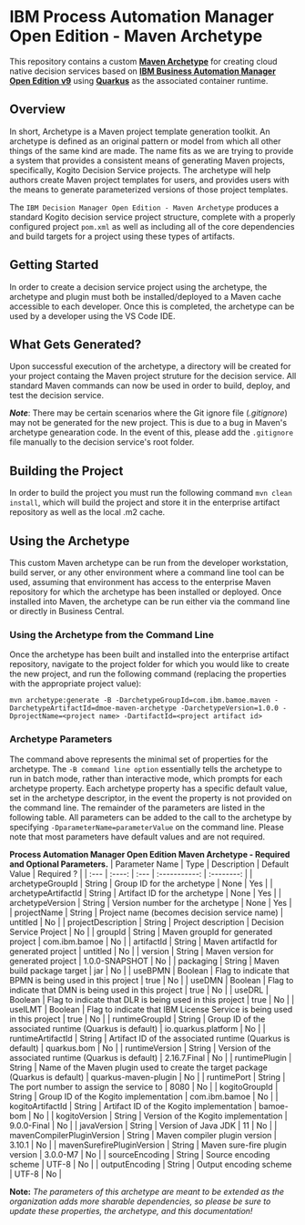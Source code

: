 # IBM Process Automation Manager Open Edition - Maven Archetype

This repository contains a custom [**Maven Archetype**](https://maven.apache.org/guides/introduction/introduction-to-archetypes.html) for creating cloud native decision services based on [**IBM Business Automation Manager Open Edition v9**](https://www.ibm.com/docs/en/ibamoe/9.0.0?topic=introduction-what-is-bamoe) using [**Quarkus**](https://https://quarkus.io//) as the associated container runtime.

## Overview

In short, Archetype is a Maven project template generation toolkit. An archetype is defined as an original pattern or model from which all other things of the same kind are made. The name fits as we are trying to provide a system that provides a consistent means of generating Maven projects, specifically, Kogito Decision Service projects. The archetype will help authors create Maven project templates for users, and provides users with the means to generate parameterized versions of those project templates.

The `IBM Decision Manager Open Edition - Maven Archetype` produces a standard Kogito decision service project structure, complete with a properly configured project `pom.xml` as well as including all of the core dependencies and build targets for a project using these types of artifacts.  

## Getting Started

In order to create a decision service project using the archetype, the archetype and plugin must both be installed/deployed to a Maven cache accessible to each developer. Once this is completed, the archetype can be used by a developer using the VS Code IDE.

## What Gets Generated?

Upon successful execution of the archetype, a directory will be created for your project containg the Maven project struture for the decision service.  All standard Maven commands can now be used in order to build, deploy, and test the decision service.

**_Note_**: There may be certain scenarios where the Git ignore file (_.gitignore_) may not be generated for the new  project.  This is due to a bug in Maven's archetype genearation code.  In the event of this, please add the `.gitignore` file manually to the decision service's root folder.

## Building the Project

In order to build the project you must run the following command `mvn clean install`, which will build the project and store it in the enterprise artifact repository as well as the local .m2 cache. 

## Using the Archetype

This custom Maven archetype can be run from the developer workstation, build server, or any other environment where a command line tool can be used, assuming that environment has access to the enterprise Maven repository for which the archetype has been installed or deployed. Once installed into Maven, the archetype can be run either via the command line or directly in Business Central.

### Using the Archetype from the Command Line

Once the archetype has been built and installed into the enterprise artifact repository, navigate to the project folder for which you would like to create the new project, and run the following command (replacing the properties with the appropriate project value):

`mvn archetype:generate -B -DarchetypeGroupId=com.ibm.bamoe.maven -DarchetypeArtifactId=dmoe-maven-archetype -DarchetypeVersion=1.0.0 -DprojectName=<project name> -DartifactId=<project artifact id>`

### Archetype Parameters

The command above represents the minimal set of properties for the archetype. The `-B command line option` essentially tells the archetype to run in batch mode, rather than interactive mode, which prompts for each archetype property. Each archetype property has a specific default value, set in the archetype descriptor, in the event the property is not provided on the command line. The remainder of the parameters are listed in the following table. All parameters can be added to the call to the archetype by specifying `-DparameterName=parameterValue` on the command line. Please note that most parameters have default values and are not required.

**Process Automation Manager Open Edition Maven Archetype - Required and Optional Parameters.**
| Parameter Name | Type   | Description | Default Value | Required ? |
| :---           | :----: | :---        | :-----------: | :--------: |
| archetypeGroupId | String | Group ID for the archetype | None | Yes |
| archetypeArtifactId | String | Artifact ID for the archetype | None | Yes |
| archetypeVersion | String | Version number for the archetype | None | Yes |
| projectName | String | Project name (becomes decision service name) | untitled | No |
| projectDescription | String | Project description | Decision Service Project | No |
| groupId | String | Maven groupId for generated project | com.ibm.bamoe | No |
| artifactId | String | Maven artifactId for generated project | untitled | No |
| version | String | Maven version for generated project | 1.0.0-SNAPSHOT | No |
| packaging | String | Maven build package target | jar | No |
| useBPMN | Boolean | Flag to indicate that BPMN is being used in this project | true | No |
| useDMN | Boolean | Flag to indicate that DMN is being used in this project | true | No |
| useDRL | Boolean | Flag to indicate that DLR is being used in this project | true | No |
| useILMT | Boolean | Flag to indicate that IBM License Service is being used in this project | true | No |
| runtimeGroupId | String | Group ID of the associated runtime (Quarkus is default) | io.quarkus.platform | No |
| runtimeArtifactId | String | Artifact ID of the associated runtime (Quarkus is default) | quarkus.bom | No |
| runtimeVersion | String | Version of the associated runtime (Quarkus is default) | 2.16.7.Final | No |
| runtimePlugin | String | Name of the Maven plugin used to create the target package (Quarkus is default) | quarkus-maven-plugin | No |
| runtimePort | String | The port number to assign the service to | 8080 | No |
| kogitoGroupId | String | Group ID of the Kogito implementation | com.ibm.bamoe | No |
| kogitoArtifactId | String | Artifact ID of the Kogito implementation | bamoe-bom | No |
| kogitoVersion | String | Version of the Kogito implementation | 9.0.0-Final | No |
| javaVersion | String | Version of Java JDK | 11 | No |
| mavenCompilerPluginVersion | String | Maven compiler plugin version | 3.10.1 | No |
| mavenSurefirePluginVersion | String | Maven sure-fire plugin version | 3.0.0-M7 | No |
| sourceEncoding | String | Source encoding scheme | UTF-8 | No |
| outputEncoding | String | Output encoding scheme | UTF-8 | No |

**Note:** *The parameters of this archetype are meant to be extended as the organization adds more sharable dependencies, so please be sure to update these properties, the archetype, and this documentation!*

